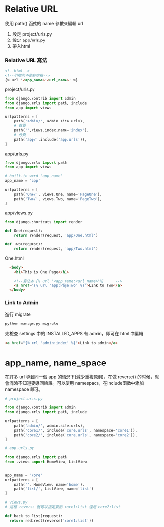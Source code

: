 # Relative URL
使用 path() 函式的 name 參數來編輯 url
1. 設定 project/urls.py
2. 設定 app/urls.py
3. 帶入html   

### Relative URL 寫法
```html
<!--html-->
<!--引號內不能有空格-->
{% url '<app_name>:<url_name>' %}
```




project/urls.py
```python
from django.contrib import admin
from django.urls import path, include
from app import views

urlpatterns = [
    path('admin/', admin.site.urls),
    # 首頁
    path('',views.index,name='index'),
    # 分頁
    path('app/',include('app.urls')),
]
```
app/urls.py
```python
from django.urls import path
from app import views

# built-in word 'app_name'
app_name = 'app'

urlpatterns = [
    path('One/', views.One, name='PageOne'),
    path('Two/', views.Two, name='PageTwo'),
]
```
app/views.py
```python
from django.shortcuts import render

def One(request):
    return render(request, 'app/One.html')

def Two(request):
    return render(request, 'app/Two.html')
```
One.html
```html
  <body>
    <h1>This is One Page</h1>

    <!--寫法為 {% url '<app_name:<url_name>'%}     -->
    <a href="{% url 'app:PageTwo' %}">Link to Two</a>
  </body>
```

### Link to Admin
進行 migrate
```python
python manage.py migrate
```
先檢查 settings 中的 INSTALLED_APPS 有 admin，即可在 html 中編輯
```html
<a href="{% url 'admin:index' %}">Link to admin</a>
```



# app_name, name_space
在許多 url 導到同一個 app 的情況下(減少重複原則)，在做 reverse() 的时候，就會混淆不知道要導回給誰。可以使用 namespace，在include函数中添加 namespace 即可。

```python
# project.urls.py

from django.contrib import admin
from django.urls import path, include

urlpatterns = [
    path('admin/', admin.site.urls),
    path('core1/', include('core.urls', namespace='core1')),
    path('core2/', include('core.urls', namespace='core2')),
]
```
```python
# app.urls.py

from django.urls import path
from .views import HomeView, ListView


app_name = 'core'
urlpatterns = [
    path('', HomeView, name='home'),
    path('list/', ListView, name='list')
]
```

```python
# views.py
# 這樣 reverse 就可以指定要給 core1:list 還是 core2:list

def back_to_list(request):
  return redirect(reverse('core1:list'))
```



